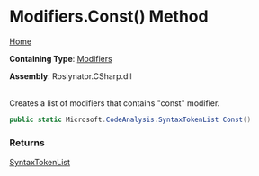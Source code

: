 # Modifiers\.Const\(\) Method

[Home](../../../../README.md)

**Containing Type**: [Modifiers](../README.md)

**Assembly**: Roslynator\.CSharp\.dll

\
Creates a list of modifiers that contains "const" modifier\.

```csharp
public static Microsoft.CodeAnalysis.SyntaxTokenList Const()
```

### Returns

[SyntaxTokenList](https://docs.microsoft.com/en-us/dotnet/api/microsoft.codeanalysis.syntaxtokenlist)

